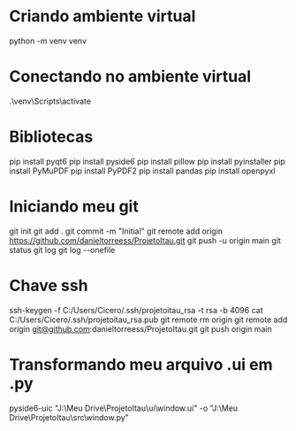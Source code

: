 # Criando ambiente virtual
python -m venv venv

# Conectando no ambiente virtual
.\venv\Scripts\activate

# Bibliotecas 
pip install pyqt6
pip install pyside6
pip install pillow
pip install pyinstaller
pip install PyMuPDF
pip install PyPDF2
pip install pandas
pip install openpyxl

# Iniciando meu git
git init
git add .
git commit -m "Initial"
git remote add origin https://github.com/danieltorreess/ProjetoItau.git
git push -u origin main
git status
git log
git log --onefile

# Chave ssh
ssh-keygen -f C:/Users/Cicero/.ssh/projetoitau_rsa -t rsa -b 4096
cat C:/Users/Cicero/.ssh/projetoitau_rsa.pub
git remote rm origin
git remote add origin git@github.com:danieltorreess/ProjetoItau.git
git push origin main

# Transformando meu arquivo .ui em .py
pyside6-uic "J:\Meu Drive\ProjetoItau\ui\window.ui" -o "J:\Meu Drive\ProjetoItau\src\window.py"

